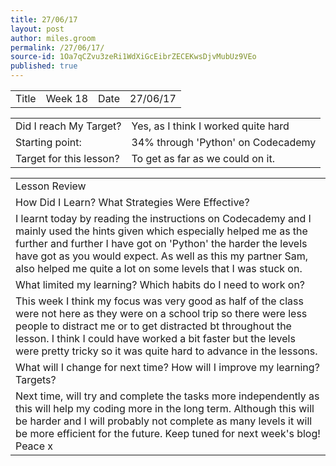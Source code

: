 ```yaml
---
title: 27/06/17
layout: post
author: miles.groom
permalink: /27/06/17/
source-id: 1Oa7qCZvu3zeRi1WdXiGcEibrZECEKwsDjvMubUz9VEo
published: true
---
```

<table>
  <tr>
    <td>Title</td>
    <td>Week 18</td>
    <td>Date</td>
    <td>27/06/17</td>
  </tr>
</table>


<table>
  <tr>
    <td>Did I reach My Target?</td>
    <td>Yes, as I think I worked quite hard</td>
  </tr>
  <tr>
    <td>Starting point:</td>
    <td>34% through 'Python' on Codecademy </td>
  </tr>
  <tr>
    <td>Target for this lesson?</td>
    <td>To get as far as we could on it.</td>
  </tr>
</table>


<table>
  <tr>
    <td>Lesson Review</td>
  </tr>
  <tr>
    <td>How Did I Learn? What Strategies Were Effective?</td>
  </tr>
  <tr>
    <td>I learnt today by reading the instructions on Codecademy and I mainly used the hints given which especially helped me as the further and further I have got on 'Python' the harder the levels have got as you would expect. As well as this my partner Sam, also helped me quite a lot on some levels that I was stuck on.</td>
  </tr>
  <tr>
    <td>What limited my learning? Which habits do I need to work on? </td>
  </tr>
  <tr>
    <td>This week I think my focus was very good as half of the class were not here as they were on a school trip so there were less people to distract me or to get distracted bt throughout the lesson. I think I could have worked a bit faster but the levels were pretty tricky so it was quite hard to advance in the lessons.</td>
  </tr>
  <tr>
    <td>What will I change for next time? How will I improve my learning? Targets?</td>
  </tr>
  <tr>
    <td>Next time, will try and complete the tasks more independently as this will help my coding more in the long term. Although this will be harder and I will probably not complete as many levels it will be more efficient for the future. Keep tuned for next week's blog!
Peace x </td>
  </tr>
</table>


